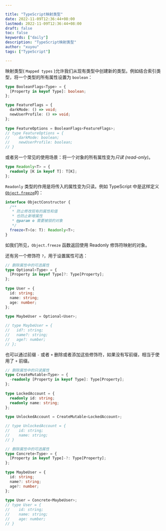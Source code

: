 ```yaml
---

title: "TypeScript映射类型"
date: 2022-11-09T12:36:44+08:00
lastmod: 2022-11-09T12:36:44+08:00
draft: false
toc: false
keywords: ["daily"]
description: "TypeScript映射类型"
author: "xuyou"
tags: ["TypeScript"]

---
```


映射类型( `Mapped types` )允许我们从现有类型中创建新的类型。例如结合索引类型，将一个类型的所有属性设置为 `boolean`：

```typescript
type BooleanFlags<Type> = {
  [Property in keyof Type]: boolean;
};

type FeatureFlags = {
  darkMode: () => void;
  newUserProfile: () => void;
};
 
type FeatureOptions = BooleanFlags<FeatureFlags>;
// type FeatureOptions = {
//    darkMode: boolean;
//    newUserProfile: boolean;
// }
```

或者另一个常见的使用场景：将一个对象的所有属性变为*只读 (read-only)*。

```typescript
type Readonly<T> = {
  readonly [K in keyof T]: T[K];
};
```

`Readonly` 类型的作用是将传入的属性变为只读。例如 TypeScript 中是这样定义 [`Object.freeze`](https://developer.mozilla.org/en-US/docs/Web/JavaScript/Reference/Global_Objects/Object/freeze)的：

```typescript
interface ObjectConstructor {
  /**
   * 防止修改现有的属性和值
   * 也防止新增属性
   * @param o 需要被锁的对象
   */
  freeze<T>(o: T): Readonly<T>;
}
```

如我们所见，`Object.freeze` 函数返回使用 Readonly 修饰符映射的对象。

还有另一个修饰符 `?`，用于设置属性可选：

```typescript
// 删除属性中的可选属性
type Optional<Type> = {
  [Property in keyof Type]?: Type[Property];
};
 
type User = {
  id: string;
  name: string;
  age: number;
};
 
type MaybeUser = Optional<User>;

// type MaybeUser = {
//   id?: string;
//   name?: string;
//   age?: number;
// };
```

也可以通过前缀 `-` 或者 `+` 删除或者添加这些修饰符，如果没有写前缀，相当于使用了 `+` 前缀。

```typescript
// 删除属性中的只读属性
type CreateMutable<Type> = {
  -readonly [Property in keyof Type]: Type[Property];
};
 
type LockedAccount = {
  readonly id: string;
  readonly name: string;
};
 
type UnlockedAccount = CreateMutable<LockedAccount>;

// type UnlockedAccount = {
//    id: string;
//    name: string;
// }

// 删除属性中的可选属性
type Concrete<Type> = {
  [Property in keyof Type]-?: Type[Property];
};
 
type MaybeUser = {
  id: string;
  name?: string;
  age?: number;
};
 
type User = Concrete<MaybeUser>;
// type User = {
//    id: string;
//    name: string;
//    age: number;
// }
```

